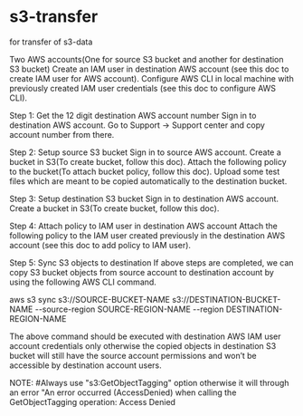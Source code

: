 # s3-transfer
for transfer of s3-data

Two AWS accounts(One for source S3 bucket and another for destination S3 bucket)
Create an IAM user in destination AWS account (see this doc to create IAM user for AWS account).
Configure AWS CLI in local machine with previously created IAM user credentials (see this doc to configure AWS CLI).


Step 1: Get the 12 digit destination AWS account number
Sign in to destination AWS account. Go to Support → Support center and copy account number from there.

Step 2: Setup source S3 bucket
Sign in to source AWS account. Create a bucket in S3(To create bucket, follow this doc). Attach the following policy to the bucket(To attach bucket policy, follow this doc). Upload some test files which are meant to be copied automatically to the destination bucket.

Step 3: Setup destination S3 bucket
Sign in to destination AWS account. Create a bucket in S3(To create bucket, follow this doc).

Step 4: Attach policy to IAM user in destination AWS account
Attach the following policy to the IAM user created previously in the destination AWS account (see this doc to add policy to IAM user).

Step 5: Sync S3 objects to destination
If above steps are completed, we can copy S3 bucket objects from source account to destination account by using the following AWS CLI command.

aws s3 sync s3://SOURCE-BUCKET-NAME s3://DESTINATION-BUCKET-NAME --source-region SOURCE-REGION-NAME --region DESTINATION-REGION-NAME


The above command should be executed with destination AWS IAM user account credentials only otherwise the copied objects in destination S3 bucket will still have the source account permissions and won’t be accessible by destination account users.



NOTE:  #Always use "s3:GetObjectTagging" option otherwise it will through an error "An error occurred (AccessDenied) when calling the GetObjectTagging operation: Access Denied
